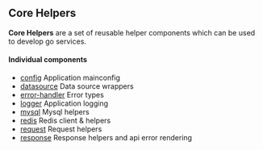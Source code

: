 ## Core Helpers

**Core Helpers** are a set of reusable helper components which can be used to develop go services.


#### Individual components

- [config](https://github.com/danakum/go-util/tree/master/logger) Application mainconfig
- [datasource](https://github.com/danakum/go-util/tree/master/datasource) Data source wrappers
- [error-handler](https://github.com/danakum/go-util/tree/master/error-handler) Error types
- [logger](https://github.com/danakum/go-util/tree/master/logger) Application logging
- [mysql](https://github.com/danakum/go-util/tree/master/mysql) Mysql helpers
- [redis](https://github.com/danakum/go-util/tree/master/redis) Redis client & helpers
- [request](https://github.com/danakum/go-util/tree/master/request) Request helpers
- [response](https://github.com/danakum/go-util/tree/master/response) Response helpers and api error rendering
